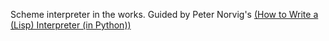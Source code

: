 Scheme interpreter in the works. Guided by Peter Norvig's [(How to Write a (Lisp) Interpreter (in Python))](http://norvig.com/lispy.html)
